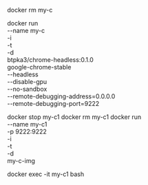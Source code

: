 
docker rm my-c

docker run \
    --name my-c \
    -i \
    -t \
    -d \
    btpka3/chrome-headless:0.1.0 \
    google-chrome-stable \
    --headless \
    --disable-gpu \
    --no-sandbox \
    --remote-debugging-address=0.0.0.0 \
    --remote-debugging-port=9222


docker stop my-c1
docker rm my-c1
docker run \
    --name my-c1 \
    -p 9222:9222 \
    -i \
    -t \
    -d \
    my-c-img  
    
docker exec -it my-c1 bash